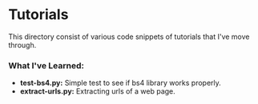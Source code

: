 # Tutorials
This directory consist of various code snippets of tutorials that I've move through.
### What I've Learned:
- **test-bs4.py:** Simple test to see if bs4 library works properly.
- **extract-urls.py:** Extracting urls of a web page.
